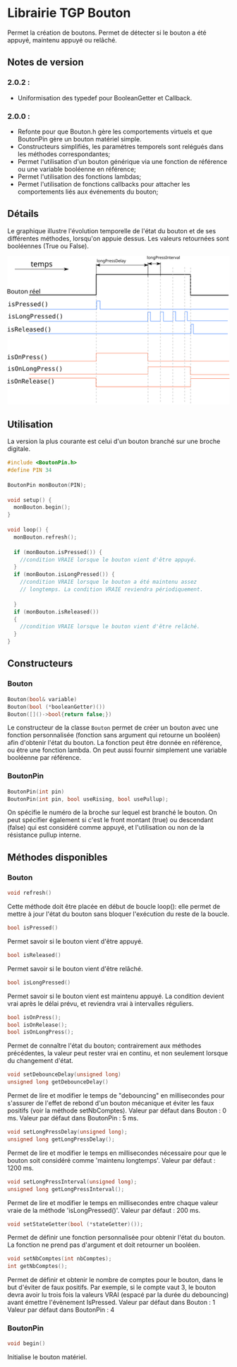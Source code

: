 # Librairie TGP Bouton

Permet la création de boutons. Permet de détecter si le bouton a été appuyé, maintenu appuyé ou relâché.

## Notes de version

### 2.0.2 : 

 - Uniformisation des typedef pour BooleanGetter et Callback.
### 2.0.0 : 
 - Refonte pour que Bouton.h gère les comportements virtuels et que BoutonPin gère un bouton matériel simple.
 - Constructeurs simplifiés, les paramètres temporels sont relégués dans les méthodes correspondantes;
 - Permet l'utilisation d'un bouton générique via une fonction de référence ou une variable booléenne en référence;
 - Permet l'utilisation des fonctions lambdas;
 - Permet l'utilisation de fonctions callbacks pour attacher les comportements liés aux événements du bouton;
 


## Détails

Le graphique illustre l'évolution temporelle de l'état du bouton et de ses différentes méthodes, lorsqu'on appuie dessus. Les valeurs retournées sont booléennes (True ou False).

![Timing](timing.svg)

## Utilisation

La version la plus courante est celui d'un bouton branché sur une broche digitale.

```cpp
#include <BoutonPin.h> 
#define PIN 34

BoutonPin monBouton(PIN); 

void setup() {
  monBouton.begin();
}

void loop() {
  monBouton.refresh(); 

  if (monBouton.isPressed()) { 
    //condition VRAIE lorsque le bouton vient d'être appuyé.
  }
  if (monBouton.isLongPressed()) { 
    //condition VRAIE lorsque le bouton a été maintenu assez 
    // longtemps. La condition VRAIE reviendra périodiquement.

  }
  if (monBouton.isReleased())
  {
    //condition VRAIE lorsque le bouton vient d'être relâché.
  }
}
```

## Constructeurs

### Bouton
```cpp
Bouton(bool& variable)
Bouton(bool (*booleanGetter)())
Bouton([]()->bool{return false;})
```
Le constructeur de la classe `Bouton` permet de créer un bouton avec une fonction personnalisée (fonction sans argument qui retourne un booléen) afin d'obtenir l'état du bouton. La fonction peut être donnée en référence, ou être une fonction lambda.
On peut aussi fournir simplement une variable booléenne par référence.

### BoutonPin
```cpp
BoutonPin(int pin)
BoutonPin(int pin, bool useRising, bool usePullup); 
```
On spécifie le numéro de la broche sur lequel est branché le bouton. On peut spécifier également si c'est le front montant (true) ou descendant (false) qui est considéré comme appuyé, et l'utilisation ou non de la résistance pullup interne.

## Méthodes disponibles


### Bouton
```cpp
void refresh()
```
Cette méthode doit être placée en début de boucle loop(): elle permet de mettre à jour l'état du bouton sans bloquer l'exécution du reste de la boucle.

```cpp
bool isPressed()
```
Permet savoir si le bouton vient d'être appuyé.

```cpp
bool isReleased()
```
Permet savoir si le bouton vient d'être relâché.

```cpp
bool isLongPressed()
```
Permet savoir si le bouton vient est maintenu appuyé. La condition devient vrai après le délai prévu, et reviendra vrai à intervalles réguliers.

```cpp
bool isOnPress();
bool isOnRelease();
bool isOnLongPress();
```
Permet de connaître l'état du bouton; contrairement aux méthodes précédentes, la valeur peut rester vrai en continu, et non seulement lorsque du changement d'état.

```cpp
void setDebounceDelay(unsigned long)
unsigned long getDebounceDelay()
```
Permet de lire et modifier le temps de "debouncing" en millisecondes pour s'assurer de l'effet de rebond d'un bouton mécanique et éviter les faux positifs (voir la méthode setNbComptes).
Valeur par défaut dans Bouton : 0 ms.
Valeur par défaut dans BoutonPin : 5 ms.

```cpp
void setLongPressDelay(unsigned long);
unsigned long getLongPressDelay();
```
Permet de lire et modifier le temps en millisecondes nécessaire pour que le bouton soit considéré comme 'maintenu longtemps'. Valeur par défaut : 1200 ms.

```cpp
void setLongPressInterval(unsigned long);
unsigned long getLongPressInterval();
```
Permet de lire et modifier le temps en millisecondes entre chaque valeur vraie de la méthode  'isLongPressed()'. Valeur par défaut : 200 ms.

```cpp
void setStateGetter(bool (*stateGetter)());
```
Permet de définir une fonction personnalisée pour obtenir l'état du bouton. La fonction ne prend pas d'argument et doit retourner un booléen.

```cpp
void setNbComptes(int nbComptes);
int getNbComptes();
```
Permet de définir et obtenir le nombre de comptes pour le bouton, dans le but d'éviter de faux positifs. Par exemple, si le compte vaut 3, le bouton devra avoir lu trois fois la valeurs VRAI (espacé par la durée du debouncing) avant émettre l'évènement IsPressed. 
Valeur par défaut dans Bouton : 1
Valeur par défaut dans BoutonPin : 4

### BoutonPin
```cpp
void begin()
```
Initialise le bouton matériel.
